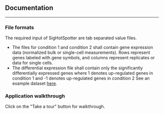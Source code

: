 ## Documentation
---
### File formats

The required input of SigHotSpotter are tab separated value files. 
- The files for condition 1 and condition 2 shall contain gene expression data (normalized bulk or single-cell measurements).
Rows represent genes labeled with gene symbols, and columns represent replicates or data for single cells.
- The differential expression file shall contain only the significantly differentially expressed genes where 1 denotes up-regulated genes in condition 1 and -1 denotes up-regulated genes in condition 2
See an example dataset
<a href="https://webdav-r3lab.uni.lu/public/cbg/SigHotSpotter/data/SigHotSpotter_datasets.zip" target="_blank">here</a>.

### Application walkthrough

Click on the "Take a tour" button for walkthrough.
